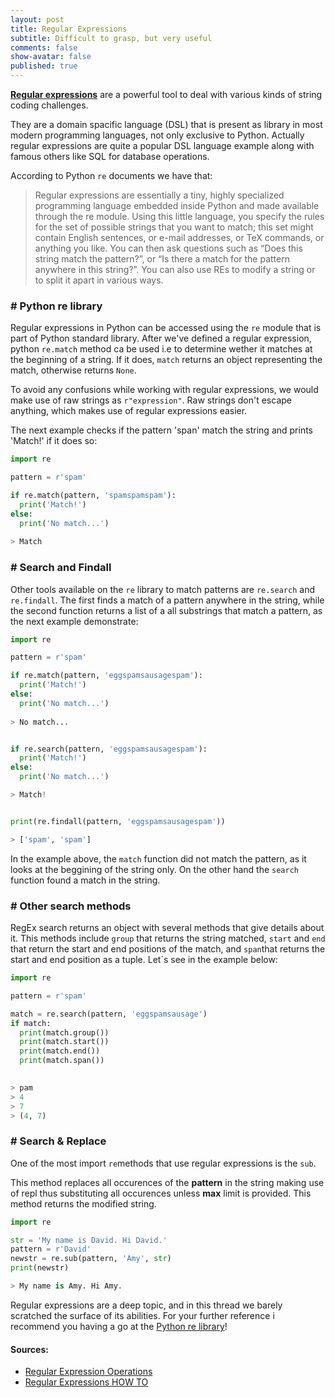 ```yaml
---
layout: post
title: Regular Expressions
subtitle: Difficult to grasp, but very useful
comments: false
show-avatar: false
published: true
---
```


<a href='https://en.wikipedia.org/wiki/Regular_expression'>**Regular expressions**</a> are a powerful tool to deal with various kinds of string coding challenges.

They are a domain spacific language (DSL) that is present as library in most modern programming languages, not only exclusive to Python. Actually regular expressions are quite a popular DSL language example along with famous others like SQL for database operations.

According to Python `re` documents we have that:

> Regular expressions are essentially a tiny, highly specialized programming language embedded inside Python and made available through the re module. 
Using this little language, you specify the rules for the set of possible strings that you want to match; this set might contain English sentences, or e-mail addresses, or TeX commands, or anything you like. 
You can then ask questions such as “Does this string match the pattern?”, or “Is there a match for the pattern anywhere in this string?”. 
You can also use REs to modify a string or to split it apart in various ways.


### # Python re library
Regular expressions in Python can be accessed using the `re` module that is part of Python standard library.
After we've defined a regular expression, python `re.match` method ca be used i.e to determine wether it matches at the beginning of a string. If it does, `match` returns an object representing the match, otherwise returns `None`.

To avoid any confusions while working with regular expressions, we would make use of raw strings as `r"expression"`.
Raw strings don't escape anything, which makes use of regular expressions easier.

The next example checks if the pattern 'span' match the string and prints 'Match!' if it does so:

```python
import re

pattern = r'spam'

if re.match(pattern, 'spamspamspam'):
  print('Match!')
else:
  print('No match...')
  
> Match
```

### # Search and Findall

Other tools available on the `re` library to match patterns are `re.search` and `re.findall`. The first finds a match of a pattern anywhere in the string, while the second function returns a list of a all substrings that match a pattern, as the next example demonstrate:

``` python
import re

pattern = r'spam'

if re.match(pattern, 'eggspamsausagespam'):
  print('Match!')
else:
  print('No match...')
  
> No match...


if re.search(pattern, 'eggspamsausagespam'):
  print('Match!')
else:
  print('No match...')

> Match!


print(re.findall(pattern, 'eggspamsausagespam'))

> ['spam', 'spam']
```

In the example above, the `match` function did not match the pattern, as it looks at the beggining of the string only. On the other hand the `search` function found a match in the string.

### # Other search methods

RegEx search returns an object with several methods that give details about it. This methods include `group` that returns the string matched, `start` and `end` that return the start and end positions of the match, and `span`that returns the start and end position as a tuple. Let´s see in the example below:

```python
import re

pattern = r'spam'

match = re.search(pattern, 'eggspamsausage')
if match:
  print(match.group())
  print(match.start())
  print(match.end())
  print(match.span())
  

> pam
> 4 
> 7
> (4, 7)
```


### # Search & Replace

One of the most import `re`methods that use regular expressions is the `sub`.

This method replaces all occurences of the **pattern** in the string making use of repl thus substituting all occurences unless **max** limit is provided. This method returns the modified string.

```python
import re

str = 'My name is David. Hi David.'
pattern = r'David'
newstr = re.sub(pattern, 'Amy', str)
print(newstr)

> My name is Amy. Hi Amy.
```

Regular expressions are a deep topic, and in this thread we barely scratched the surface of its abilities. For your further reference i recommend you having a go at the <a href='https://docs.python.org/2/library/re.html'>Python re library</a>!


#### Sources:

* <a href='https://docs.python.org/2/library/re.html'>Regular Expression Operations</a>
* <a href='https://docs.python.org/2/howto/regex.html#regex-howto'>Regular Expressions HOW TO</a>
